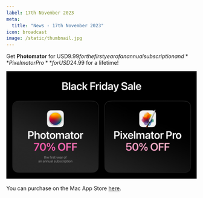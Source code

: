```yaml
---
label: 17th November 2023
meta:
  title: "News - 17th November 2023"
icon: broadcast
image: /static/thumbnail.jpg
---
```


Get **Photomator** for USD$9.99 for the first year of an annual subscription and **Pixelmator Pro** for USD$24.99 for a lifetime!

![](/static/pixelmator-discount.jpeg)

You can purchase on the Mac App Store [here](https://apps.apple.com/mac/developer/pixelmator-team/407963107?mt=12).
